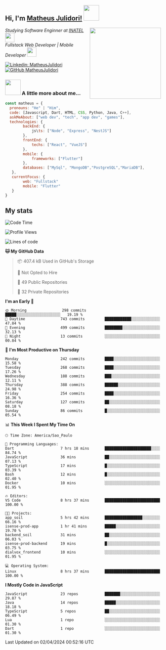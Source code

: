 <h2> Hi, I'm <a href="https://matheusjulidori.github.io" target="_blank">Matheus Julidori!</a> <img src="https://media.giphy.com/media/12oufCB0MyZ1Go/giphy.gif" width="50"></h2>
<img align='right' src="https://media.giphy.com/media/3oKIPnAiaMCws8nOsE/giphy.gif" width="230" height="auto">
<p><em>Studying Software Enginner at <a href="http://www.inatel.br" target="_blank">INATEL</a><img src="https://media.giphy.com/media/fYSnHlufseco8Fh93Z/giphy.gif" width="30"></br>
  Fullstack Web Developer | Mobile Developer <img src="https://media.giphy.com/media/WUlplcMpOCEmTGBtBW/giphy.gif" width="30">
</em></p>

[![Linkedin: MatheusJulidori](https://img.shields.io/badge/-MatheusJulidori-blue?style=flat-square&logo=Linkedin&logoColor=white&link=https://www.linkedin.com/in/MatheusJulidori/)](https://www.linkedin.com/in/MatheusJulidori/)
[![GitHub MatheusJulidori](https://img.shields.io/github/followers/matheusjulidori?label=follow&style=social)](https://github.com/MatheusJulidori)


### <img src="https://media.giphy.com/media/VgCDAzcKvsR6OM0uWg/giphy.gif" width="50"> A little more about me...  

```javascript
const matheus = {
  pronouns: "He" | "Him",
  code: [Javascript, Dart, HTML, CSS, Python, Java, C++],
  askMeAbout: ["web dev", "tech", "app dev", "games"],
  technologies: {
        backEnd: {
            js\ts: ["Node", "Express", "NestJS"]
        },
        frontEnd: {
            techs: ["React", "VueJS"]
        },
        mobile: {
            frameworks: ["Flutter"]
        },
        databases: ["MySql", "MongoDB","PostgreSQL","MariaDB"],
   },
   currentFocus: {
        web: "Fullstack"
        mobile: "Flutter"
   }
}
```
<h2>My stats</h2>

<!--START_SECTION:waka-->
![Code Time](http://img.shields.io/badge/Code%20Time-553%20hrs%2057%20mins-blue)

![Profile Views](http://img.shields.io/badge/Profile%20Views-1-blue)

![Lines of code](https://img.shields.io/badge/From%20Hello%20World%20I%27ve%20Written-6.5%20million%20lines%20of%20code-blue)

**🐱 My GitHub Data** 

> 📦 407.4 kB Used in GitHub's Storage 
 > 
> 🚫 Not Opted to Hire
 > 
> 📜 49 Public Repositories 
 > 
> 🔑 32 Private Repositories 
 > 
**I'm an Early 🐤** 

```text
🌞 Morning                298 commits         █████░░░░░░░░░░░░░░░░░░░░   19.19 % 
🌆 Daytime                743 commits         ████████████░░░░░░░░░░░░░   47.84 % 
🌃 Evening                499 commits         ████████░░░░░░░░░░░░░░░░░   32.13 % 
🌙 Night                  13 commits          ░░░░░░░░░░░░░░░░░░░░░░░░░   00.84 % 
```
📅 **I'm Most Productive on Thursday** 

```text
Monday                   242 commits         ████░░░░░░░░░░░░░░░░░░░░░   15.58 % 
Tuesday                  268 commits         ████░░░░░░░░░░░░░░░░░░░░░   17.26 % 
Wednesday                188 commits         ███░░░░░░░░░░░░░░░░░░░░░░   12.11 % 
Thursday                 388 commits         ██████░░░░░░░░░░░░░░░░░░░   24.98 % 
Friday                   254 commits         ████░░░░░░░░░░░░░░░░░░░░░   16.36 % 
Saturday                 127 commits         ██░░░░░░░░░░░░░░░░░░░░░░░   08.18 % 
Sunday                   86 commits          █░░░░░░░░░░░░░░░░░░░░░░░░   05.54 % 
```


📊 **This Week I Spent My Time On** 

```text
🕑︎ Time Zone: America/Sao_Paulo

💬 Programming Languages: 
Dart                     7 hrs 18 mins       █████████████████████░░░░   84.74 % 
JavaScript               36 mins             ██░░░░░░░░░░░░░░░░░░░░░░░   07.13 % 
TypeScript               17 mins             █░░░░░░░░░░░░░░░░░░░░░░░░   03.39 % 
Bash                     12 mins             █░░░░░░░░░░░░░░░░░░░░░░░░   02.40 % 
Docker                   10 mins             ░░░░░░░░░░░░░░░░░░░░░░░░░   01.95 % 

🔥 Editors: 
VS Code                  8 hrs 37 mins       █████████████████████████   100.00 % 

🐱‍💻 Projects: 
app_soil                 5 hrs 42 mins       █████████████████░░░░░░░░   66.16 % 
isense-prod-app          1 hr 41 mins        █████░░░░░░░░░░░░░░░░░░░░   19.70 % 
backend_soil             31 mins             ██░░░░░░░░░░░░░░░░░░░░░░░   06.03 % 
isense-prod-backend      19 mins             █░░░░░░░░░░░░░░░░░░░░░░░░   03.75 % 
dialvox_frontend         10 mins             ░░░░░░░░░░░░░░░░░░░░░░░░░   01.95 % 

💻 Operating System: 
Linux                    8 hrs 37 mins       █████████████████████████   100.00 % 
```

**I Mostly Code in JavaScript** 

```text
JavaScript               23 repos            ███████░░░░░░░░░░░░░░░░░░   29.87 % 
Java                     14 repos            █████░░░░░░░░░░░░░░░░░░░░   18.18 % 
TypeScript               5 repos             ██░░░░░░░░░░░░░░░░░░░░░░░   06.49 % 
Lua                      1 repo              ░░░░░░░░░░░░░░░░░░░░░░░░░   01.30 % 
Dart                     1 repo              ░░░░░░░░░░░░░░░░░░░░░░░░░   01.30 % 
```




 Last Updated on 02/04/2024 00:52:16 UTC
<!--END_SECTION:waka-->
